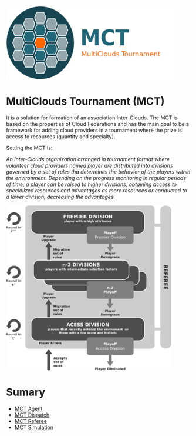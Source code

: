 <img src="documentation/mct.png"  alt="250" width="460" height="200"  style="text-align: center">

# MultiClouds Tournament (MCT)
It is a solution for formation of an association Inter-Clouds. The MCT is based on the properties of Cloud Federations and has the main goal to be a framework for adding cloud providers in a tournament where the prize is access to resources (quantity and specialty).

Setting the MCT is:

  *An Inter-Clouds organization arranged in tournament format where volunteer cloud providers named player are distributed into divisions governed by a set of rules tha determines the behavior of the players within the environment. Depending on the progress monitoring in regular periods of time, a player can be raised to higher divisions, obtaining access to specialized resources and advantages as more resources or conducted to a lower division, decreasing the advantages.*

<img src="documentation/architecture.png"  alt="450" width="450" height="450"  style="text-align: center">

  
# Sumary

* [MCT Agent     ](documentation/chapter1.md)
* [MCT Dispatch  ](documentation/chapter2.md)
* [MCT Referee   ](documentation/chapter2.md)
* [MCT Simulation](documentation/chapter3.md)
